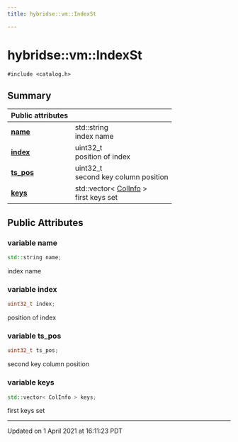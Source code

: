 ```yaml
---
title: hybridse::vm::IndexSt

---
```

# hybridse::vm::IndexSt



`#include <catalog.h>`

## Summary


| Public attributes|    |
| -------------- | -------------- |
| **[name](/hybridse/usage/api/c++/Classes/structhybridse_1_1vm_1_1_index_st.md#variable-name)**| std::string <br>index name  |
| **[index](/hybridse/usage/api/c++/Classes/structhybridse_1_1vm_1_1_index_st.md#variable-index)**| uint32_t <br>position of index  |
| **[ts_pos](/hybridse/usage/api/c++/Classes/structhybridse_1_1vm_1_1_index_st.md#variable-ts_pos)**| uint32_t <br>second key column position  |
| **[keys](/hybridse/usage/api/c++/Classes/structhybridse_1_1vm_1_1_index_st.md#variable-keys)**| std::vector< [ColInfo](/hybridse/usage/api/c++/Classes/structhybridse_1_1codec_1_1_col_info.md) > <br>first keys set  |

## Public Attributes

### variable name

```cpp
std::string name;
```

index name 

### variable index

```cpp
uint32_t index;
```

position of index 

### variable ts_pos

```cpp
uint32_t ts_pos;
```

second key column position 

### variable keys

```cpp
std::vector< ColInfo > keys;
```

first keys set 

-------------------------------

Updated on  1 April 2021 at 16:11:23 PDT